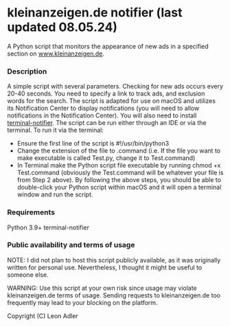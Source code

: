# kleinanzeigen.de notifier (last updated 08.05.24)

A Python script that monitors the appearance of new ads in a specified section on www.kleinanzeigen.de.

### Description
A simple script with several parameters. Checking for new ads occurs every 20-40 seconds. You need to specify a link to track ads, and exclusion words for the search. The script is adapted for use on macOS and utilizes its Notification Center to display notifications (you will need to allow notifications in the Notification Center). You will also need to install [terminal-notifier](https://github.com/julienXX/terminal-notifier).
The script can be run either through an IDE or via the terminal. To run it via the terminal:
- Ensure the first line of the script is #!/usr/bin/python3
- Change the extension of the file to .command (i.e. If the file you want to make executable is called Test.py, change it to Test.command)
- In Terminal make the Python script file executable by running chmod +x Test.command (obviously the Test.command will be whatever your file is from Step 2 above).
By following the above steps, you should be able to double-click your Python script within macOS and it will open a terminal window and run the script.


### Requirements
Python 3.9+
terminal-notifier

### Public availability and terms of usage

NOTE: I did not plan to host this script publicly available, as it was originally written for personal use. Nevertheless, I thought it might be useful to someone else.

WARNING: Use this script at your own risk since usage may violate kleinanzeigen.de terms of usage. Sending requests to kleinanzeigen.de too frequently may lead to your blocking on the platform.

Copyright (C) Leon Adler



